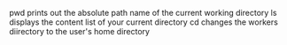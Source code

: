 
pwd prints out the absolute path name of the current working directory
ls displays the content list of your current directory
cd changes the workers diirectory to the user's home directory
